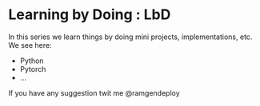 # Learning by Doing : LbD
In this series we learn things by doing mini projects, implementations, etc.
We see here:
* Python
* Pytorch
* ...
  
If you have any suggestion twit me @ramgendeploy